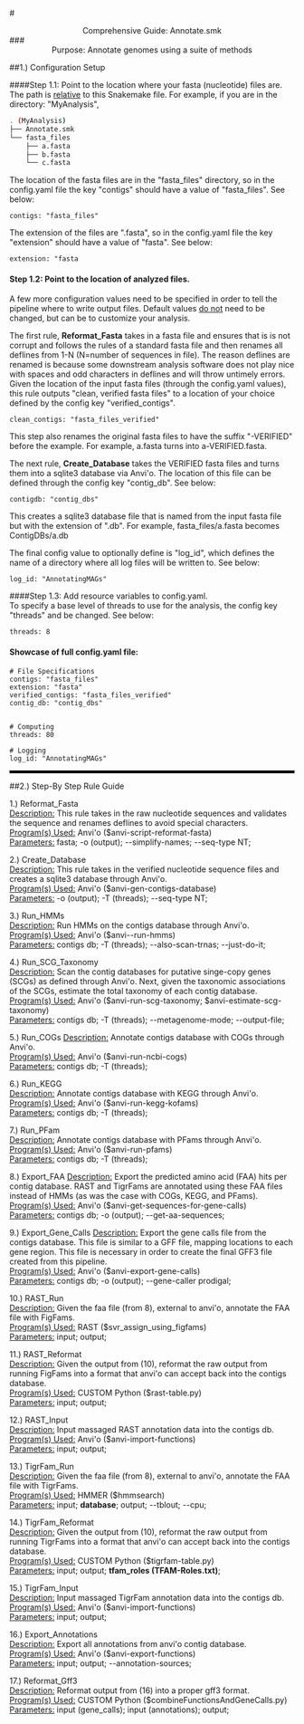 #<center>Comprehensive Guide: Annotate.smk</center>
###<center> Purpose: Annotate genomes using a suite of methods</center>

##1.) Configuration Setup


####Step 1.1: Point to the location where your fasta (nucleotide) files are.  
The path is <u>relative</u> to this Snakemake file. For example, if you are in the directory: "MyAnalysis",  

```bash
. (MyAnalysis)
├── Annotate.smk
└── fasta_files
    ├── a.fasta
    ├── b.fasta
    └── c.fasta
```
The location of the fasta files are in the "fasta\_files" directory, so in the config.yaml file the key "contigs" should have a value of "fasta\_files". See below:

```
contigs: "fasta_files"
```
The extension of the files are ".fasta", so in the config.yaml file the key "extension" should have a value of "fasta". See below:  

```
extension: "fasta
```

#### Step 1.2: Point to the location of analyzed files.  
A few more configuration values need to be specified in order to tell the pipeline where to write output files. Default values <u>do not</u> need to be changed, but can be to customize your analysis.  

The first rule, <b>Reformat\_Fasta</b> takes in a fasta file and ensures that is is not corrupt and follows the rules of a standard fasta file and then renames all deflines from 1-N (N=number of sequences in file). The reason deflines are renamed is because some downstream analysis software does not play nice with spaces and odd characters in deflines and will throw untimely errors. Given the location of the input fasta files (through the config.yaml values), this rule outputs "clean, verified fasta files" to a location of your choice defined by the config key "verified_contigs".  

```
clean_contigs: "fasta_files_verified"
```
This step also renames the original fasta files to have the suffix "-VERIFIED" before the example. For example, a.fasta turns into a-VERIFIED.fasta.  

The next rule, <b>Create\_Database</b> takes the VERIFIED fasta files and turns them into a sqlite3 database via Anvi'o. The location of this file can be defined through the config key "contig\_db". See below:  

```
contigdb: "contig_dbs"
```
This creates a sqlite3 database file that is named from the input fasta file but with the extension of ".db". For example, fasta_files/a.fasta becomes ContigDBs/a.db  

The final config value to optionally define is "log_id", which defines the name of a directory where all log files will be written to. See below:  

```
log_id: "AnnotatingMAGs"
```

####Step 1.3: Add resource variables to config.yaml.  
To specify a base level of threads to use for the analysis, the config key "threads" and be changed. See below:  

```
threads: 8
```

#### Showcase of full config.yaml file:  
```
# File Specifications
contigs: "fasta_files"
extension: "fasta"
verified_contigs: "fasta_files_verified"
contig_db: "contig_dbs"


# Computing
threads: 80

# Logging
log_id: "AnnotatingMAGs"
```

<hr style="border:2px solid black">
##2.) Step-By Step Rule Guide

1.) Reformat\_Fasta  
<u>Description:</u> This rule takes in the raw nucleotide sequences and validates the sequence and renames deflines to avoid special characters.  
<u>Program(s) Used:</u>  Anvi'o ($anvi-script-reformat-fasta)  
<u>Parameters:</u> fasta; -o (output); --simplify-names; --seq-type NT;  

2.) Create\_Database  
<u>Description:</u> This rule takes in the verified nucleotide sequence files and creates a sqlite3 database through Anvi'o.  
<u>Program(s) Used:</u>  Anvi'o ($anvi-gen-contigs-database)  
<u>Parameters:</u> -o (output); -T (threads); --seq-type NT;

3.) Run\_HMMs  
<u>Description:</u> Run HMMs on the contigs database through Anvi'o.  
<u>Program(s) Used:</u>  Anvi'o ($anvi--run-hmms)  
<u>Parameters:</u> contigs db; -T (threads); --also-scan-trnas; --just-do-it;

4.) Run\_SCG_Taxonomy  
<u>Description:</u> Scan the contig databases for putative singe-copy genes (SCGs) as defined through Anvi'o. Next, given the taxonomic associations of the SCGs, estimate the total taxonomy of each contig database.  
<u>Program(s) Used:</u>  Anvi'o ($anvi-run-scg-taxonomy; $anvi-estimate-scg-taxonomy)  
<u>Parameters:</u> contigs db; -T (threads); --metagenome-mode; --output-file;

5.) Run\_COGs 
<u>Description:</u> Annotate contigs database with COGs through Anvi'o.  
<u>Program(s) Used:</u>  Anvi'o ($anvi-run-ncbi-cogs)  
<u>Parameters:</u> contigs db; -T (threads);

6.) Run\_KEGG  
<u>Description:</u> Annotate contigs database with KEGG through Anvi'o.  
<u>Program(s) Used:</u>  Anvi'o ($anvi-run-kegg-kofams)  
<u>Parameters:</u> contigs db; -T (threads);

7.) Run\_PFam  
<u>Description:</u> Annotate contigs database with PFams through Anvi'o.  
<u>Program(s) Used:</u>  Anvi'o ($anvi-run-pfams)  
<u>Parameters:</u> contigs db; -T (threads);


8.) Export\_FAA
<u>Description:</u> Export the predicted amino acid (FAA) hits per contig database. RAST and TigrFams are annotated using these FAA files instead of HMMs (as was the case with COGs, KEGG, and PFams).  
<u>Program(s) Used:</u>  Anvi'o ($anvi-get-sequences-for-gene-calls)  
<u>Parameters:</u> contigs db; -o (output); --get-aa-sequences;

9.) Export\_Gene\_Calls
<u>Description:</u> Export the gene calls file from the contigs database. This file is similar to a GFF file, mapping locations to each gene region. This file is necessary in order to create the final GFF3 file created from this pipeline.  
<u>Program(s) Used:</u>  Anvi'o ($anvi-export-gene-calls)  
<u>Parameters:</u> contigs db; -o (output); --gene-caller prodigal;

10.) RAST\_Run  
<u>Description:</u> Given the faa file (from 8), external to anvi'o, annotate the FAA file with FigFams.  
<u>Program(s) Used:</u>  RAST ($svr_assign_using_figfams)  
<u>Parameters:</u> input; output;

11.) RAST\_Reformat  
<u>Description:</u> Given the output from (10), reformat the raw output from running FigFams into a format that anvi'o can accept back into the contigs database.  
<u>Program(s) Used:</u>  CUSTOM Python ($rast-table.py)  
<u>Parameters:</u> input; output;


12.) RAST\_Input  
<u>Description:</u> Input massaged RAST annotation data into the contigs db.  
<u>Program(s) Used:</u>  Anvi'o ($anvi-import-functions)  
<u>Parameters:</u> input; output;

13.) TigrFam\_Run  
<u>Description:</u> Given the faa file (from 8), external to anvi'o, annotate the FAA file with TigrFams.  
<u>Program(s) Used:</u>  HMMER ($hmmsearch)  
<u>Parameters:</u> input; <b>database</b>; output; --tblout; --cpu;

14.) TigrFam\_Reformat  
<u>Description:</u> Given the output from (10), reformat the raw output from running TigrFams into a format that anvi'o can accept back into the contigs database.  
<u>Program(s) Used:</u>  CUSTOM Python ($tigrfam-table.py)  
<u>Parameters:</u> input; output; <b>tfam_roles (TFAM-Roles.txt)</b>;


15.) TigrFam\_Input  
<u>Description:</u> Input massaged TigrFam annotation data into the contigs db.  
<u>Program(s) Used:</u>  Anvi'o ($anvi-import-functions)  
<u>Parameters:</u> input; output;

16.) Export\_Annotations  
<u>Description:</u> Export all annotations from anvi'o contig database.  
<u>Program(s) Used:</u>  Anvi'o ($anvi-export-functions)  
<u>Parameters:</u> input; output; --annotation-sources;  

17.) Reformat\_Gff3  
<u>Description:</u> Reformat output from (16) into a proper gff3 format.  
<u>Program(s) Used:</u>  CUSTOM Python ($combineFunctionsAndGeneCalls.py)  
<u>Parameters:</u> input (gene_calls); input (annotations); output;  
